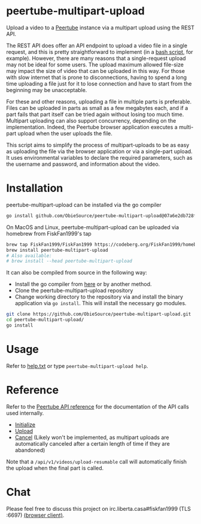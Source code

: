 # peertube-multipart-upload
Upload a video to a [Peertube](https://joinpeertube.org/) instance via a multipart upload using the REST API.

The REST API does offer an API endpoint to upload a video file in a single request, and this is pretty straightforward to implement (in a [bash script](https://gist.github.com/FiskFan1999/66daa3063f63418cb6957123d7f8955d), for example). However, there are many reasons that a single-request upload may not be ideal for some users. The upload maximum allowed file-size may impact the size of video that can be uploaded in this way. For those with slow internet that is prone to disconnections, having to spend a long time uploading a file just for it to lose connection and have to start from the beginning may be unacceptable.

For these and other reasons, uploading a file in multiple parts is preferable. Files can be uploaded in parts as small as a few megabytes each, and if a part fails that part itself can be tried again without losing too much time. Multipart uploading can also support concurrency, depending on the implementation. Indeed, the Peertube browser application executes a multi-part upload when the user uploads the file.

This script aims to simplify the process of multipart-uploads to be as easy as uploading the file via the browser application or via a single-part upload. It uses environmental variables to declare the required parameters, such as the username and password, and information about the video.

# Installation
peertube-multipart-upload can be installed via the go compiler
```bash
go install github.com/ObieSource/peertube-multipart-upload@07a6e2db728f90a6911d1e3d3f0b7c92e38b9835
```

On MacOS and Linux, peertube-multipart-upload can be uploaded via homebrew from FiskFan1999's tap
```bash
brew tap FiskFan1999/FiskFan1999 https://codeberg.org/FiskFan1999/homebrew-FiskFan1999.git
brew install peertube-multipart-upload
# Also available:
# brew install --head peertube-multipart-upload
```

It can also be compiled from source in the following way:
- Install the go compiler from [here](https://go.dev/dl/) or by another method.
- Clone the peertube-multipart-upload repository
- Change working directory to the repository via and install the binary application via `go install`. This will install the necessary go modules.
```bash
git clone https://github.com/ObieSource/peertube-multipart-upload.git
cd peertube-multipart-upload/
go install
```

# Usage
Refer to [help.txt](https://raw.githubusercontent.com/ObieSource/peertube-multipart-upload/master/help.txt) or type `peertube-multipart-upload help`.

# Reference
Refer to the [Peertube API reference](https://docs.joinpeertube.org/api-rest-reference.html#operation/uploadResumableInit) for the documentation of the API calls used internally.

- [Initialize](https://docs.joinpeertube.org/api-rest-reference.html#operation/uploadResumableInit)
- [Upload](https://docs.joinpeertube.org/api-rest-reference.html#operation/uploadResumable)
- [Cancel](https://docs.joinpeertube.org/api-rest-reference.html#operation/uploadResumableCancel) (Likely won't be implemented, as multipart uploads are automatically canceled after a certain length of time if they are abandoned)

Note that a `/api/v1/videos/upload-resumable` call will automatically finish the upload when the final part is called.

# Chat
Please feel free to discuss this project on irc.liberta.casa#fiskfan1999 (TLS :6697) [(browser client)](https://liberta.casa/kiwi/#fiskfan1999).
